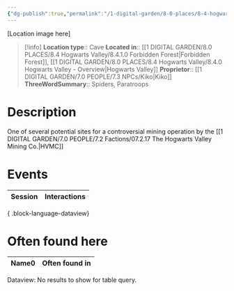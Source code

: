 ```yaml
---
{"dg-publish":true,"permalink":"/1-digital-garden/8-0-places/8-4-hogwarts-valley/8-4-1-1-forbidden-forest-test-pit/","tags":["#place","hogwarts-valley","hvmc"]}
---
```


[Location image here]
>[!info]
>**Location type**::  Cave
>**Located in**:: [[1 DIGITAL GARDEN/8.0 PLACES/8.4 Hogwarts Valley/8.4.1.0 Forbidden Forest\|Forbidden Forest]], [[1 DIGITAL GARDEN/8.0 PLACES/8.4 Hogwarts Valley/8.4.0 Hogwarts Valley - Overview\|Hogwarts Valley]]
>**Proprietor**:: [[1 DIGITAL GARDEN/7.0 PEOPLE/7.3 NPCs/Kiko\|Kiko]]
>**ThreeWordSummary**:: Spiders, Paratroops 

# Description

One of several potential sites for a controversial mining operation by the [[1 DIGITAL GARDEN/7.0 PEOPLE/7.2 Factions/07.2.17 The Hogwarts Valley Mining Co.\|HVMC]]

# Events

| Session | Interactions |
| ------- | ------------ |

{ .block-language-dataview}

# Often found here

<div><table class="dataview table-view-table"><thead class="table-view-thead"><tr class="table-view-tr-header"><th class="table-view-th"><span>Name</span><span class="dataview small-text">0</span></th><th class="table-view-th"><span>Often found in</span></th></tr></thead><tbody class="table-view-tbody"></tbody></table><div class="dataview dataview-error-box"><p class="dataview dataview-error-message">Dataview: No results to show for table query.</p></div></div>
